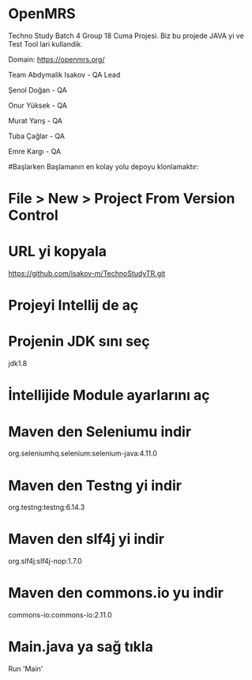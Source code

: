 # OpenMRS
Techno Study Batch 4 Group 18 Cuma Projesi. Biz bu projede JAVA yi ve Test Tool lari kullandik.

Domain: https://openmrs.org/

Team
  Abdymalik Isakov - QA Lead
  
  Şenol Doğan - QA
  
  Onur Yüksek - QA
  
  Murat Yarış - QA
  
  Tuba Çağlar - QA
  
  Emre Kargı  - QA

  #Başlarken
  Başlamanın en kolay yolu depoyu klonlamaktır:
  # File > New > Project From Version Control 
# URL yi kopyala
https://github.com/isakov-m/TechnoStudyTR.git

# Projeyi Intellij de aç
# Projenin JDK sını seç
jdk1.8

# İntellijide Module ayarlarını aç
# Maven den Seleniumu indir
org.seleniumhq.selenium:selenium-java:4.11.0

# Maven den Testng yi indir
org.testng:testng:6.14.3

# Maven den slf4j yi indir
org.slf4j:slf4j-nop:1.7.0

# Maven den commons.io yu indir
commons-io:commons-io:2.11.0

# Main.java ya sağ tıkla
Run 'Main'

